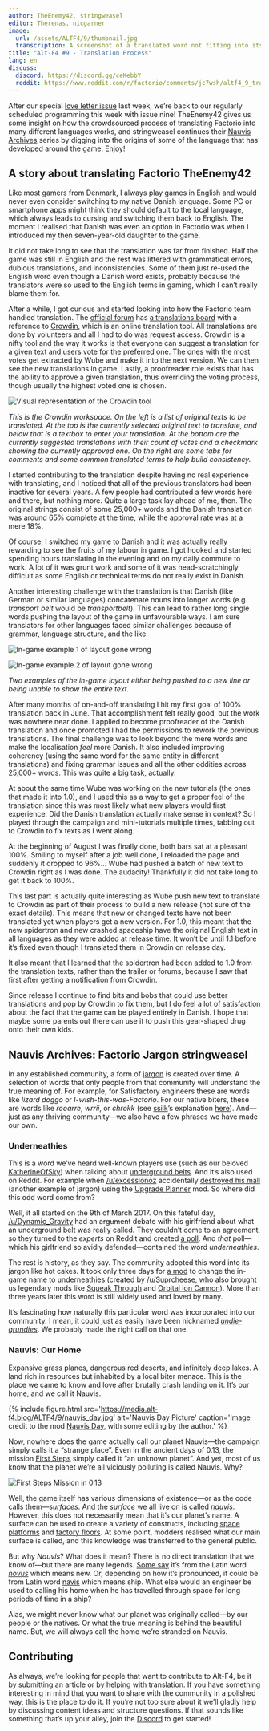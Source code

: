 ```yaml
---
author: TheEnemy42, stringweasel
editor: Therenas, nicgarner
image:
  url: /assets/ALTF4/9/thumbnail.jpg
  transcription: A screenshot of a translated word not fitting into its button
title: "Alt-F4 #9 - Translation Process"
lang: en
discuss:
  discord: https://discord.gg/ceKebbY
  reddit: https://www.reddit.com/r/factorio/comments/jc7wsh/altf4_9_translation_process/
---
```


After our special [love letter issue](https://alt-f4.blog/ALTF4-8/) last week, we’re back to our regularly scheduled programming this week with issue nine! TheEnemy42 gives us some insight on how the crowdsourced process of translating Factorio into many different languages works, and stringweasel continues their [Nauvis Archives](https://alt-f4.blog/ALTF4-6/#nauvis-archives-how-far-weve-come-stringweasel) series by digging into the origins of some of the language that has developed around the game. Enjoy!

## A story about translating Factorio <author>TheEnemy42</author>

Like most gamers from Denmark, I always play games in English and would never even consider switching to my native Danish language. Some PC or smartphone apps might think they should default to the local language, which always leads to cursing and switching them back to English. The moment I realised that Danish was even an option in Factorio was when I introduced my then seven-year-old daughter to the game.

It did not take long to see that the translation was far from finished. Half the game was still in English and the rest was littered with grammatical errors, dubious translations, and inconsistencies. Some of them just re-used the English word even though a Danish word exists, probably because the translators were so used to the English terms in gaming, which I can’t really blame them for.

After a while, I got curious and started looking into how the Factorio team handled translation. The [official forum](https://forums.factorio.com/) has [a translations board](https://forums.factorio.com/viewforum.php?f=12) with a reference to [Crowdin](https://crowdin.com/project/factorio), which is an online translation tool. All translations are done by volunteers and all I had to do was request access. Crowdin is a nifty tool and the way it works is that everyone can suggest a translation for a given text and users vote for the preferred one. The ones with the most votes get extracted by Wube and make it into the next version. We can then see the new translations in game. Lastly, a proofreader role exists that has the ability to approve a given translation, thus overriding the voting process, though usually the highest voted one is chosen.

![Visual representation of the Crowdin tool](https://media.alt-f4.blog/ALTF4/9/translation-1.jpg)

*This is the Crowdin workspace. On the left is a list of original texts to be translated. At the top is the currently selected original text to translate, and below that is a textbox to enter your translation. At the bottom are the currently suggested translations with their count of votes and a checkmark showing the currently approved one. On the right are some tabs for comments and some common translated terms to help build consistency.*

I started contributing to the translation despite having no real experience with translating, and I noticed that all of the previous translators had been inactive for several years. A few people had contributed a few words here and there, but nothing more. Quite a large task lay ahead of me, then. The original strings consist of some 25,000+ words and the Danish translation was around 65% complete at the time, while the approval rate was at a mere 18%.

Of course, I switched my game to Danish and it was actually really rewarding to see the fruits of my labour in game. I got hooked and started spending hours translating in the evening and on my daily commute to work. A lot of it was grunt work and some of it was head-scratchingly difficult as some English or technical terms do not really exist in Danish.

Another interesting challenge with the translation is that Danish (like German or similar languages) concatenate nouns into longer words (e.g. _transport belt_ would be _transportbelt_). This can lead to rather long single words pushing the layout of the game in unfavourable ways. I am sure translators for other languages faced similar challenges because of grammar, language structure, and the like.

![In-game example 1 of layout gone wrong](https://media.alt-f4.blog/ALTF4/9/translation-2.jpg)

![In-game example 2 of layout gone wrong](https://media.alt-f4.blog/ALTF4/9/translation-3.jpg)

*Two examples of the in-game layout either being pushed to a new line or being unable to show the entire text.*

After many months of on-and-off translating I hit my first goal of 100% translation back in June. That accomplishment felt really good, but the work was nowhere near done. I applied to become proofreader of the Danish translation and once promoted I had the permissions to rework the previous translations. The final challenge was to look beyond the mere words and make the localisation *feel* more Danish. It also included improving coherency (using the same word for the same entity in different translations) and fixing grammar issues and all the other oddities across 25,000+ words. This was quite a big task, actually.

At about the same time Wube was working on the new tutorials (the ones that made it into 1.0), and I used this as a way to get a proper feel of the translation since this was most likely what new players would first experience. Did the Danish translation actually make sense in context? So I played through the campaign and mini-tutorials multiple times, tabbing out to Crowdin to fix texts as I went along.

At the beginning of August I was finally done, both bars sat at a pleasant 100%. Smiling to myself after a job well done, I reloaded the page and suddenly it dropped to 96%... Wube had pushed a batch of new text to Crowdin right as I was done. The audacity! Thankfully it did not take long to get it back to 100%.

This last part is actually quite interesting as Wube push new text to translate to Crowdin as part of their process to build a new release (not sure of the exact details). This means that new or changed texts have not been translated yet when players get a new version. For 1.0, this meant that the new spidertron and new crashed spaceship have the original English text in all languages as they were added at release time. It won’t be until 1.1 before it’s fixed even though I translated them in Crowdin on release day.

It also meant that I learned that the spidertron had been added to 1.0 from the translation texts, rather than the trailer or forums, because I saw that first after getting a notification from Crowdin.

Since release I continue to find bits and bobs that could use better translations and pop by Crowdin to fix them, but I do feel a lot of satisfaction about the fact that the game can be played entirely in Danish. I hope that maybe some parents out there can use it to push this gear-shaped drug onto their own kids.

## Nauvis Archives: Factorio Jargon <author>stringweasel</author>

In any established community, a form of [jargon](https://en.wikipedia.org/wiki/Jargon) is created over time. A selection of words that only people from that community will understand the true meaning of. For example, for Satisfactory engineers these are words like _lizard doggo_ or _I-wish-this-was-Factorio_. For our native biters, these are words like _rooarre_, _wrrii_, or _chrokk_ (see [ssilk](https://forums.factorio.com/memberlist.php?mode=viewprofile&u=507)’s explanation [here](https://forums.factorio.com/viewtopic.php?t=63040&start=40)). And—just as any thriving community—we also have a few phrases we have made our own.

### Underneathies

This is a word we’ve heard well-known players use (such as our beloved [KatherineOfSky](https://www.youtube.com/channel/UCTIV3KbAvaGEyNjoMoNaGtQ)) when talking about [underground belts](https://wiki.factorio.com/Underground_belt). And it’s also used on Reddit. For example when [/u/excessionoz](https://www.reddit.com/user/excessionoz/) accidentally [destroyed his mall](https://www.reddit.com/r/factorio/comments/9s7x30/tip_be_very_sure_of_your_circumstances_when/) (another example of jargon) using the [Upgrade Planner](https://mods.factorio.com/mod/upgrade-planner) mod. So where did this odd word come from?

Well, it all started on the 9th of March 2017. On this fateful day, [/u/Dynamic_Gravity](https://www.reddit.com/user/Dynamic_Gravity/) had an ~~argument~~ debate with his girlfriend about what an underground belt was really called. They couldn’t come to an agreement, so they turned to the *experts* on Reddit and created [a poll](https://www.reddit.com/r/factorio/comments/5yi071/need_your_help_in_settling_a_debate_with_gf/). And *that* poll—which his girlfriend so avidly defended—contained the word _underneathies_.

The rest is history, as they say. The community adopted this word into its jargon like hot cakes. It took only three days for [a mod](https://mods.factorio.com/mod/Underneathies) to change the in-game name to underneathies (created by [/u/Suprcheese](https://www.reddit.com/user/Suprcheese/), who also brought us legendary mods like [Squeak Through](https://mods.factorio.com/mod/Squeak%20Through) and [Orbital Ion Cannon](https://mods.factorio.com/mod/Orbital%20Ion%20Cannon)). More than three years later this word is still widely used and loved by many.

It’s fascinating how naturally this particular word was incorporated into our community. I mean, it could just as easily have been nicknamed [_undie-grundies_](https://www.reddit.com/r/factorio/comments/5yi071/need_your_help_in_settling_a_debate_with_gf/deqgd0x?context=3). We probably made the right call on that one.

### Nauvis: Our Home

Expansive grass planes, dangerous red deserts, and infinitely deep lakes. A land rich in resources but inhabited by a local biter menace. This is the place we came to know and love after brutally crash landing on it. It’s our home, and we call it Nauvis.


{% include figure.html src='https://media.alt-f4.blog/ALTF4/9/nauvis_day.jpg' alt='Nauvis Day Picture' caption='Image credit to the mod <a href="https://mods.factorio.com/mod/NauvisDay">Nauvis Day</a>, with some editing by the author.' %}

Now, nowhere does the game actually call our planet Nauvis—the campaign simply calls it a “strange place”. Even in the ancient days of 0.13, the mission [First Steps](https://forums.factorio.com/viewtopic.php?t=51100) simply called it “an unknown planet”. And yet, most of us know that the planet we’re all viciously polluting is called Nauvis. Why?

![First Steps Mission in 0.13](https://media.alt-f4.blog/ALTF4/9/first_steps.jpg)

Well, the game itself has various dimensions of existence—or as the code calls them—*surfaces*. And the *surface* we all live on is called [_nauvis_](https://lua-api.factorio.com/latest/LuaSurface.html). However, this does not necessarily mean that it’s our planet’s name. A surface can be used to create a variety of constructs, including [space platforms](https://mods.factorio.com/mod/space-exploration) and [factory floors](https://mods.factorio.com/mod/Factorissimo2). At some point, modders realised what our main surface is called, and this knowledge was transferred to the general public.

But why *Nauvis*? What does it mean? There is no direct translation that we know of—but there are many legends. [Some say](https://www.reddit.com/r/factorio/comments/7erfs8/whats_the_origin_of_the_planets_name_nauvis/dq7faa4?context=3) it’s from the Latin word [_novus_](https://en.wiktionary.org/wiki/novus) which means new. Or, depending on how it’s pronounced, it could be from Latin word [navis](https://en.wiktionary.org/wiki/navis) which means ship. What else would an engineer be used to calling his home when he has travelled through space for long periods of time in a ship?

Alas, we might never know what our planet was originally called—by our people or the natives. Or what the true meaning is behind the beautiful name. But, we will always call the home we’re stranded on Nauvis.

## Contributing

As always, we’re looking for people that want to contribute to Alt-F4, be it by submitting an article or by helping with translation. If you have something interesting in mind that you want to share with the community in a polished way, this is the place to do it. If you’re not too sure about it we’ll gladly help by discussing content ideas and structure questions. If that sounds like something that’s up your alley, join the [Discord](https://discord.gg/nxnCFkb) to get started!
